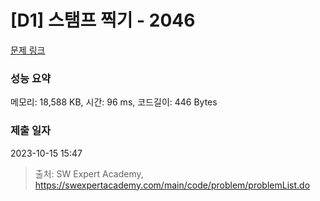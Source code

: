 # [D1] 스탬프 찍기 - 2046 

[문제 링크](https://swexpertacademy.com/main/code/problem/problemDetail.do?contestProbId=AV5QKdT6AyYDFAUq) 

### 성능 요약

메모리: 18,588 KB, 시간: 96 ms, 코드길이: 446 Bytes

### 제출 일자

2023-10-15 15:47



> 출처: SW Expert Academy, https://swexpertacademy.com/main/code/problem/problemList.do
